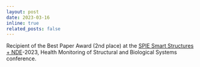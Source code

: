 ```yaml
---
layout: post
date: 2023-03-16 
inline: true
related_posts: false
---
```


Recipient of the Best Paper Award (2nd place) at the [SPIE Smart Structures + NDE](https://spie.org/conferences-and-exhibitions/smart-structures-nde#_=_)-2023, Health Monitoring of Structural and Biological Systems conference.
